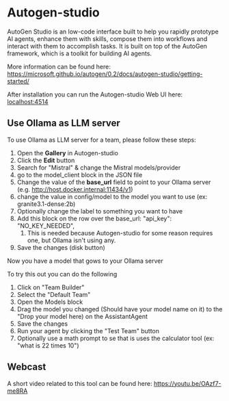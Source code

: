 # Autogen-studio

AutoGen Studio is an low-code interface built to help you rapidly prototype AI agents, enhance them with skills, compose them into workflows and interact with them to accomplish tasks.
It is built on top of the AutoGen framework, which is a toolkit for building AI agents.

More information can be found here: https://microsoft.github.io/autogen/0.2/docs/autogen-studio/getting-started/

After installation you can run the Autogen-studio Web UI here: [localhost:4514](http://localhost:4514)

## Use Ollama as LLM server

To use Ollama as LLM server for a team, please follow these steps:

1. Open the **Gallery** in Autogen-studio
2. Click the **Edit** button
3. Search for "Mistral" & change the Mistral models/provider
4. go to the model_client block in the JSON file
5. Change the value of the **base_url** field to point to your Ollama server (e.g. http://host.docker.internal:11434/v1)
6. change the value in config/model to the model you want to use (ex: granite3.1-dense:2b)
7. Optionally change the label to something you want to have
8. Add this block on the row over the base_url: "api_key": "NO_KEY_NEEDED",
   1. This is needed because Autogen-studio for some reason requires one, but Ollama isn't using any.
9. Save the changes (disk button)

Now you have a model that gows to your Ollama server

To try this out you can do the following

1. Click on "Team Builder"
2. Select the "Default Team"
3. Open the Models block
4. Drag the model you changed (Should have your model name on it) to the "Drop your model here) on the AssistantAgent
5. Save the changes
6. Run your agent by clicking the "Test Team" button
7. Optionally use a math prompt to se that is uses the calculator tool (ex: "what is 22 times 10")

## Webcast

A short video related to this tool can be found here:
https://youtu.be/OAzf7-me8RA
